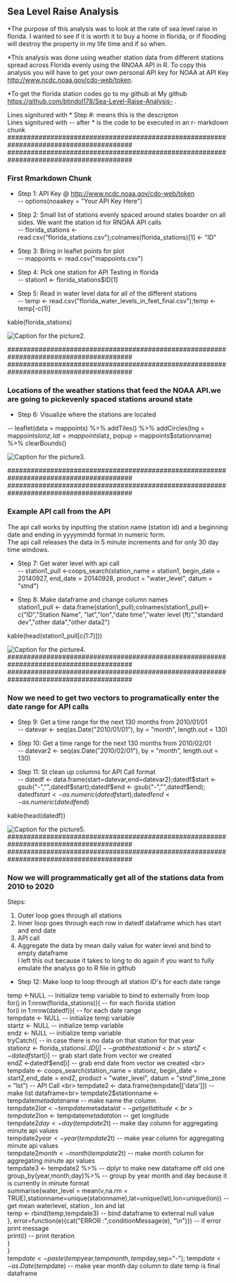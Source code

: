 
## Sea Level Raise Analysis

*The purpose of this analysis was to look at the rate of sea level raise in florida. 
I wanted to see if it is worth it to buy a home in florida, or if flooding will destroy the property in my life time and if so when. 

*This analysis was done using weather station data from different stations spread across Florida evenly using the RNOAA API in R. 
To copy this analysis you will have to get your own personal API key for NOAA at API Key http://www.ncdc.noaa.gov/cdo-web/token. 

*To get the florida station codes go to my github at My github https://github.com/btindol178/Sea-Level-Raise-Analysis- .

Lines signitured with * Step #: means this is the descripton <br> 
Lines signitured with -- after * is the code to be executed in an r- markdown chunk
########################################################################################
########################################################################################
<h3> First Rmarkdown Chunk </h3>

* Step 1: API Key @  http://www.ncdc.noaa.gov/cdo-web/token <br>
-- options(noaakey = "Your API Key Here") <br> 

* Step 2: Small list of stations evenly spaced around states boarder on all sides. We want the station id for RNOAA API calls  <br>
-- florida_stations <- read.csv("florida_stations.csv");colnames(florida_stations)[1] <- "ID" <br>

* Step 3: Bring in leaflet points for plot <br>
-- mappoints <- read.csv("mappoints.csv") <br>

* Step 4: Pick one station for API Testing in florida <br>
-- station1 <- florida_stations$ID[1] <br>

* Step 5: Read in water level data for all of the different stations <br>
-- temp <- read.csv("florida_water_levels_in_feet_final.csv");temp <- temp[-c(1)] <br>

kable(florida_stations) <br> 


![Caption for the picture2.](https://raw.githubusercontent.com/btindol178/Sea-Level-Raise-Analysis-/main/station_ids.JPG)

########################################################################################
########################################################################################
<h3> Locations of the weather stations that feed the NOAA API.we are going to pickevenly spaced stations around state </h3>

* Step 6: Visualize where the stations are located <br>

-- leaflet(data = mappoints) %>%
  addTiles() %>%
  addCircles(lng = mappoints$lonz,
             lat = mappoints$latz,
             popup = mappoints$stationname) %>%
  clearBounds()
  
![Caption for the picture3.](https://raw.githubusercontent.com/btindol178/Sea-Level-Raise-Analysis-/main/leaflet_station_location.JPG)

########################################################################################
########################################################################################
<h3> Example API call from the API </h3>

The api call works by inputting the station name (station id) and a beginning date and ending in yyyymmdd format in numeric form.<br>
The api call releases the data in 5 minute increments and for only 30 day time windows.<br>


* Step 7: Get water level with api call <br>
 -- station1_pull <-coops_search(station_name = station1, begin_date = 20140927,
             end_date = 20140928, product = "water_level", datum = "stnd")
             
* Step 8: Make dataframe and change column names <br> 
station1_pull <- data.frame(station1_pull);colnames(station1_pull)<- c("ID","Station Name", "lat","lon","date time","water level (ft)","standard dev","other data","other data2")

kable(head(station1_pull[c(1:7)]))<br> 

![Caption for the picture4.](https://raw.githubusercontent.com/btindol178/Sea-Level-Raise-Analysis-/main/api_dataframe_call.JPG)
########################################################################################
########################################################################################
<h3> Now we need to get two vectors to programatically enter the date range for API calls</h3>

* Step 9: Get a time range for the next 130 months from 2010/01/01 <br> 
-- datevar <- seq(as.Date("2010/01/01"), by = "month", length.out = 130) <br> 

* Step 10: Get a time range for the next 130 months from 2010/02/01 <br> 
-- datevar2 <- seq(as.Date("2010/02/01"), by = "month", length.out = 130)<br> 

* Step 11: St clean up columns for API Call format <br> 
-- datedf <- data.frame(start=datevar,end=datevar2);datedf$start <- gsub("-","",datedf$start);datedf$end <- gsub("-","",datedf$end);<br>
datedf$start <- as.numeric(datedf$start);datedf$end <- as.numeric(datedf$end)<br> 

kable(head(datedf))<br> 


![Caption for the picture5.](https://raw.githubusercontent.com/btindol178/Sea-Level-Raise-Analysis-/main/start_end_dates.JPG)
########################################################################################
########################################################################################
<h3> Now we will programmatically get all of the stations data from 2010 to 2020 </h3>

Steps:<br> 
1) Outer loop goes through all stations<br> 
2) Inner loop goes through each row in datedf dataframe which has start and end date<br> 
3) API call <br> 
4) Aggregate the data by mean daily value for water level and bind to empty dataframe<br> 
I left this out because it takes to long to do again if you want to fully emulate the analyss go to R file in github<br> 

* Step 12: Make loop to loop through all station ID's for each date range <br> 

temp <-NULL                                   -- Initialize temp variable to bind to externally from loop<br> 
 for(j in 1:nrow(florida_stations)){          -- for each florida station<br> 
   for(i in 1:nrow(datedf)){                  -- for each date range<br> 
     tempdate <- NULL                         -- initialize temp variable<br> 
     startz <- NULL                           -- initialize temp variable<br> 
     endz <- NULL                             -- initialize temp variable<br> 
     tryCatch({                               -- in case there is no data on that station for that year<br> 
       stationz <- florida_stations$ï..ID[j]  -- grab the station id<br> 
       startZ <-datedf$start[i]               -- grab start date from vector we created <br> 
       endZ <-datedf$end[i]                   -- grab end date from vector we created <br> 
       tempdate <- coops_search(station_name = stationz, begin_date = startZ,end_date = endZ, product = "water_level", datum = "stnd",time_zone = "lst")  -- API Call <br> 
       tempdate2 <- data.frame(tempdate[['data']])      -- make list dataframe<br> 
       tempdate2$stationname <- tempdate$metadata$name  -- make name the column <br> 
       tempdate2$lat <- tempdate$metadata$lat           -- get get latitude<br> 
       tempdate2$lon <- tempdate$metadata$lon           -- get longitude<br> 
       tempdate2$day <- day(tempdate2$t)                -- make day column for aggregating minute api values  <br> 
       tempdate2$year <- year(tempdate2$t)              -- make year column for aggregating minute api values<br> 
       tempdate2$month <- month(tempdate2$t)            -- make month column for aggregating minute api values<br> 
       tempdate3 <- tempdate2 %>%                       -- dplyr to make new dataframe off old one<br> 
         group_by(year,month,day)%>%                    -- group by year month and day because it is currently in minute format<br> 
         summarise(water_level = mean(v,na.rm = TRUE),stationname=unique(stationname),lat=unique(lat),lon=unique(lon)) -- get mean waterlevel, station , lon and lat<br> 
       temp <- rbind(temp,tempdate3)                    -- bind dataframe to external null value<br> 
     }, error=function(e){cat("ERROR :",conditionMessage(e), "\n")}) -- if error print message<br> 
     print(i)                                           -- print iteration<br> 
   }<br> 
 }<br> 
temp$date <- paste(temp$year,temp$month,temp$day,sep="-"); temp$date <- as.Date(temp$date) -- make year month day column to date temp is final dataframe <br> 


